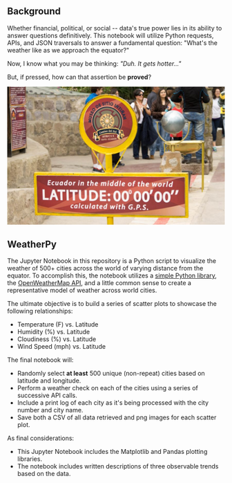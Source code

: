 ## Background

Whether financial, political, or social -- data's true power lies in its ability to answer questions definitively. This notebook will utilize Python requests, APIs, and JSON traversals to answer a fundamental question: "What's the weather like as we approach the equator?"

Now, I know what you may be thinking: _"Duh. It gets hotter..."_

But, if pressed, how can that assertion be **proved**?

![Equator](Images/equatorsign.png)

## WeatherPy

The Jupyter Notebook in this repository is a Python script to visualize the weather of 500+ cities across the world of varying distance from the equator. To accomplish this, the notebook utilizes a [simple Python library](https://pypi.python.org/pypi/citipy), the [OpenWeatherMap API](https://openweathermap.org/api), and a little common sense to create a representative model of weather across world cities.

The ultimate objective is to build a series of scatter plots to showcase the following relationships:

* Temperature (F) vs. Latitude
* Humidity (%) vs. Latitude
* Cloudiness (%) vs. Latitude
* Wind Speed (mph) vs. Latitude

The final notebook will:

* Randomly select **at least** 500 unique (non-repeat) cities based on latitude and longitude.
* Perform a weather check on each of the cities using a series of successive API calls.
* Include a print log of each city as it's being processed with the city number and city name.
* Save both a CSV of all data retrieved and png images for each scatter plot.

As final considerations:

* This Jupyter Notebook includes the Matplotlib and Pandas plotting libraries.
* The notebook includes written descriptions of three observable trends based on the data.
